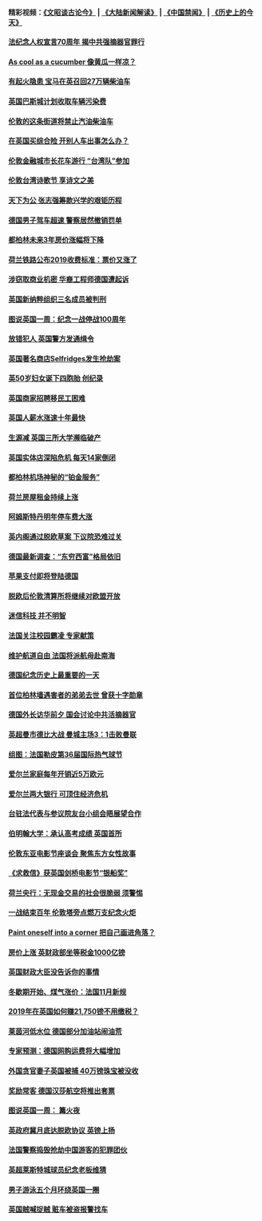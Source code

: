 #### 精彩视频：[《文昭谈古论今》](https://github.com/gfw-breaker/wenzhao/blob/master/README.md?t=11190631) | [《大陆新闻解读》](https://github.com/gfw-breaker/ntdtv-comedy/blob/master/README.md?t=11190631) | [《中国禁闻》](https://github.com/gfw-breaker/ntdtv-news/blob/master/README.md?t=11190631) | [《历史上的今天》](https://github.com/gfw-breaker/today-in-history/blob/master/README.md?t=11190631) 

#### [法纪念人权宣言70周年 揭中共强摘器官罪行](../pages/nsc974/n10860106.md?t=11190631) 

#### [As cool as a cucumber 像黄瓜一样凉？](../pages/nsc974/n10859489.md?t=11190631) 

#### [有起火隐患 宝马在英召回27万辆柴油车](../pages/nsc974/n10859484.md?t=11190631) 

#### [英国巴斯城计划收取车辆污染费](../pages/nsc974/n10859479.md?t=11190631) 

#### [伦敦的这条街道将禁止汽油柴油车](../pages/nsc974/n10859470.md?t=11190631) 

#### [在英国买综合险 开别人车出事怎么办？](../pages/nsc974/n10859464.md?t=11190631) 

#### [伦敦金融城市长花车游行 “台湾队”参加](../pages/nsc974/n10858774.md?t=11190631) 

#### [伦敦台湾诗歌节 享诗文之美](../pages/nsc974/n10858757.md?t=11190631) 

#### [天下为公 张志强筹款兴学的艰钜历程](../pages/nsc974/n10858732.md?t=11190631) 

#### [德国男子驾车超速 警察居然撤销罚单](../pages/nsc974/n10856259.md?t=11190631) 

#### [都柏林未来3年房价涨幅将下降](../pages/nsc974/n10856230.md?t=11190631) 

#### [荷兰铁路公布2019收费标准：票价又涨了](../pages/nsc974/n10856218.md?t=11190631) 

#### [涉窃取商业机密 华裔工程师德国遭起诉](../pages/nsc974/n10854819.md?t=11190631) 

#### [英国新纳粹组织三名成员被判刑](../pages/nsc974/n10854209.md?t=11190631) 

#### [图说英国一周：纪念一战停战100周年](../pages/nsc974/n10854258.md?t=11190631) 

#### [放错犯人 英国警方发通缉令](../pages/nsc974/n10854253.md?t=11190631) 

#### [英国著名商店Selfridges发生抢劫案](../pages/nsc974/n10854242.md?t=11190631) 

#### [英50岁妇女诞下四胞胎 创纪录](../pages/nsc974/n10854237.md?t=11190631) 

#### [英国商家招聘移民工困难](../pages/nsc974/n10854233.md?t=11190631) 

#### [英国人薪水涨速十年最快](../pages/nsc974/n10854228.md?t=11190631) 

#### [生源减 英国三所大学濒临破产](../pages/nsc974/n10854219.md?t=11190631) 

#### [英国实体店深陷危机 每天14家倒闭](../pages/nsc974/n10854195.md?t=11190631) 

#### [都柏林机场神秘的“铂金服务”](../pages/nsc974/n10853840.md?t=11190631) 

#### [荷兰房屋租金持续上涨](../pages/nsc974/n10853784.md?t=11190631) 

#### [阿姆斯特丹明年停车费大涨](../pages/nsc974/n10853736.md?t=11190631) 

#### [英内阁通过脱欧草案 下议院恐难过关](../pages/nsc974/n10852462.md?t=11190631) 

#### [德国最新调查：“东穷西富”格局依旧](../pages/nsc974/n10852268.md?t=11190631) 

#### [苹果支付即将登陆德国](../pages/nsc974/n10852246.md?t=11190631) 

#### [脱欧后伦敦清算所将继续对欧盟开放](../pages/nsc974/n10852082.md?t=11190631) 

#### [迷信科技 并不明智](../pages/nsc974/n10851197.md?t=11190631) 

#### [法国关注校园霸凌 专家献策](../pages/nsc974/n10851199.md?t=11190631) 

#### [维护航道自由 法国将派航母赴南海](../pages/nsc974/n10851001.md?t=11190631) 

#### [德国纪念历史上最重要的一天](../pages/nsc974/n10849304.md?t=11190631) 

#### [首位柏林墙遇害者的弟弟去世 曾获十字勋章](../pages/nsc974/n10849268.md?t=11190631) 

#### [德国外长访华前夕 国会讨论中共活摘器官](../pages/nsc974/n10848903.md?t=11190631) 

#### [英超曼市德比大战 曼城主场3：1击败曼联](../pages/nsc974/n10848899.md?t=11190631) 

#### [组图：法国勒皮第36届国际热气球节](../pages/nsc974/n10845459.md?t=11190631) 

#### [爱尔兰家庭每年开销近5万欧元](../pages/nsc974/n10844726.md?t=11190631) 

#### [爱尔兰两大银行 可顶住经济危机](../pages/nsc974/n10844706.md?t=11190631) 

#### [台驻法代表与参议院友台小组会晤展望合作](../pages/nsc974/n10843796.md?t=11190631) 

#### [伯明翰大学：承认高考成绩 英国首所](../pages/nsc974/n10843334.md?t=11190631) 

#### [伦敦东亚电影节座谈会 聚焦东方女性故事](../pages/nsc974/n10843306.md?t=11190631) 

#### [《求救信》获英国剑桥电影节“银船奖”](../pages/nsc974/n10842268.md?t=11190631) 

#### [荷兰央行：无现金交易的社会很脆弱 须警惕](../pages/nsc974/n10841150.md?t=11190631) 

#### [一战结束百年 伦敦塔旁点燃万支纪念火炬](../pages/nsc974/n10841092.md?t=11190631) 

#### [Paint oneself into a corner 把自己画进角落？](../pages/nsc974/n10841190.md?t=11190631) 

#### [房价上涨 英财政部坐等税金1000亿镑](../pages/nsc974/n10841187.md?t=11190631) 

#### [英国财政大臣没告诉你的事情](../pages/nsc974/n10841141.md?t=11190631) 

#### [冬歇期开始、煤气涨价：法国11月新规](../pages/nsc974/n10841075.md?t=11190631) 

#### [2019年在英国如何赚21,750镑不用缴税？](../pages/nsc974/n10841101.md?t=11190631) 

#### [莱茵河低水位 德国部分加油站闹油荒](../pages/nsc974/n10841002.md?t=11190631) 

#### [专家预测：德国网购运费将大幅增加](../pages/nsc974/n10840951.md?t=11190631) 

#### [外国贪官妻子英国被捕 40万镑珠宝被没收](../pages/nsc974/n10838830.md?t=11190631) 

#### [奖励常客 德国汉莎航空将推出套票](../pages/nsc974/n10838351.md?t=11190631) 

#### [图说英国一周： 篝火夜](../pages/nsc974/n10838913.md?t=11190631) 

#### [英政府冀月底达脱欧协议 英镑上扬](../pages/nsc974/n10838808.md?t=11190631) 

#### [法国警察捣毁抢劫中国游客的犯罪团伙](../pages/nsc974/n10838404.md?t=11190631) 

#### [英超莱斯特城球员纪念老板维猜](../pages/nsc974/n10838894.md?t=11190631) 

#### [男子游泳五个月环绕英国一圈](../pages/nsc974/n10838885.md?t=11190631) 

#### [英国贼喊捉贼 赃车被盗报警找车](../pages/nsc974/n10838877.md?t=11190631) 

